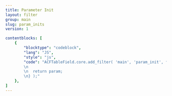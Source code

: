```yaml
---
title: Parameter Init
layout: filter
group: main
slug: param_inits
version: 1

contentblocks: [
	{
		"blocktype": "codeblock",
		"lang": "JS",
		"style": "js",
		"code": "ACFTableField.core.add_filter( 'main', 'param_init', function({}) {
		\n
		\n	return param;
		\n} );"
	},
]
---
```

